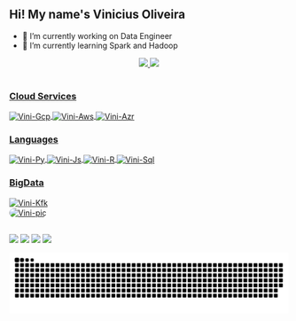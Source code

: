 ## Hi! My name's Vinicius Oliveira

- 🔭 I’m currently working on Data Engineer
- 🌱 I’m currently learning Spark and Hadoop


<div align="center">
  <a href="https://github.com/visalla">
  <img height="180em" src="https://github-readme-stats.vercel.app/api?username=visalla&show_icons=true&theme=dark&include_all_commits=true&count_private=true"/>
  <img height="180em" src="https://github-readme-stats.vercel.app/api/top-langs/?username=visalla&layout=compact&langs_count=7&theme=dark"/>
</div>
  
<div style="display: inline_block"><br>
  
  ### Cloud Services
  
  <img align="center" alt="Vini-Gcp" height="30" width="40" src="https://cdn.jsdelivr.net/gh/devicons/devicon/icons/googlecloud/googlecloud-original.svg" />
  <img align="center" alt="Vini-Aws" height="30" width="40" src="https://cdn.jsdelivr.net/gh/devicons/devicon/icons/amazonwebservices/amazonwebservices-original.svg" />
  <img align="center" alt="Vini-Azr" height="30" width="40" src="https://cdn.jsdelivr.net/gh/devicons/devicon/icons/azure/azure-original.svg" />
  
  ### Languages
  
  <img align="center" alt="Vini-Py" height="30" width="40" src="https://cdn.jsdelivr.net/gh/devicons/devicon/icons/python/python-original-wordmark.svg" />
  <img align="center" alt="Vini-Js" height="30" width="40" src="https://cdn.jsdelivr.net/gh/devicons/devicon/icons/javascript/javascript-original.svg" />
  <img align="center" alt="Vini-R" height="30" width="40" src="https://cdn.jsdelivr.net/gh/devicons/devicon/icons/r/r-original.svg" />
  <img align="center" alt="Vini-Sql" height="30" width="40" src="https://cdn.jsdelivr.net/gh/devicons/devicon/icons/mysql/mysql-original-wordmark.svg" />
  
  ### BigData
  
  <img align="center" alt="Vini-Kfk" height="30" src="https://cdn.jsdelivr.net/gh/devicons/devicon/icons/apachekafka/apachekafka-original.svg" />
</div>

  <img align="center" alt="Vini-pic" height="150" style="border-radius:50px;" src="https://cdn.discordapp.com/attachments/904164221355425792/904164265097838623/download20211006212433.png">
  
##

<div> 
  <a href="https://instagram.com/vgo.sql" target="_blank"><img src="https://img.shields.io/badge/-Instagram-%23E4405F?style=for-the-badge&logo=instagram&logoColor=white" target="_blank"></a>
 <a href="https://discord.gg/EnYf2akq" target="_blank"><img src="https://img.shields.io/badge/Discord-7289DA?style=for-the-badge&logo=discord&logoColor=white" target="_blank"></a> 
  <a href = "mailto:vinicius.g.oliveira97@hotmail.com"><img src="https://img.shields.io/badge/Microsoft_Outlook-0078D4?style=for-the-badge&logo=microsoft-outlook&logoColor=white" target="_blank"></a>
  <a href="https://www.linkedin.com/in/viniciusgomesoliveira" target="_blank"><img src="https://img.shields.io/badge/-LinkedIn-%230077B5?style=for-the-badge&logo=linkedin&logoColor=white" target="_blank"></a> 
 
  ![Snake animation](https://github.com/visalla/visalla/blob/output/github-contribution-grid-snake.svg)
 
</div>

